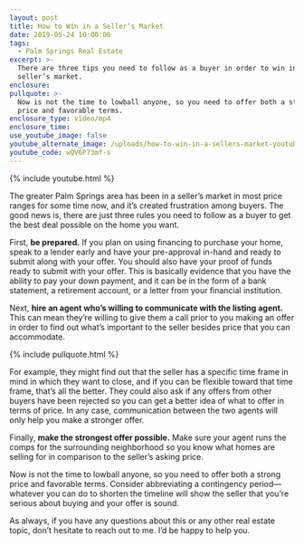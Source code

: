 ```yaml
---
layout: post
title: How to Win in a Seller’s Market
date: 2019-05-24 10:00:00
tags:
  - Palm Springs Real Estate
excerpt: >-
  There are three tips you need to follow as a buyer in order to win in a
  seller’s market.
enclosure:
pullquote: >-
  Now is not the time to lowball anyone, so you need to offer both a strong
  price and favorable terms.
enclosure_type: video/mp4
enclosure_time:
use_youtube_image: false
youtube_alternate_image: /uploads/how-to-win-in-a-sellers-market-youtube.jpg
youtube_code: wQV6P73mf-s
---
```


{% include youtube.html %}

The greater Palm Springs area has been in a seller’s market in most price ranges for some time now, and it’s created frustration among buyers. The good news is, there are just three rules you need to follow as a buyer to get the best deal possible on the home you want.

First, **be prepared.** If you plan on using financing to purchase your home, speak to a lender early and have your pre-approval in-hand and ready to submit along with your offer. You should also have your proof of funds ready to submit with your offer. This is basically evidence that you have the ability to pay your down payment, and it can be in the form of a bank statement, a retirement account, or a letter from your financial institution.

Next, **hire an agent who’s willing to communicate with the listing agent.** This can mean they’re willing to give them a call prior to you making an offer in order to find out what’s important to the seller besides price that you can accommodate.

{% include pullquote.html %}

For example, they might find out that the seller has a specific time frame in mind in which they want to close, and if you can be flexible toward that time frame, that’s all the better. They could also ask if any offers from other buyers have been rejected so you can get a better idea of what to offer in terms of price. In any case, communication between the two agents will only help you make a stronger offer.

Finally, **make the strongest offer possible.** Make sure your agent runs the comps for the surrounding neighborhood so you know what homes are selling for in comparison to the seller’s asking price.

Now is not the time to lowball anyone, so you need to offer both a strong price and favorable terms. Consider abbreviating a contingency period—whatever you can do to shorten the timeline will show the seller that you’re serious about buying and your offer is sound.

As always, if you have any questions about this or any other real estate topic, don’t hesitate to reach out to me. I’d be happy to help you.